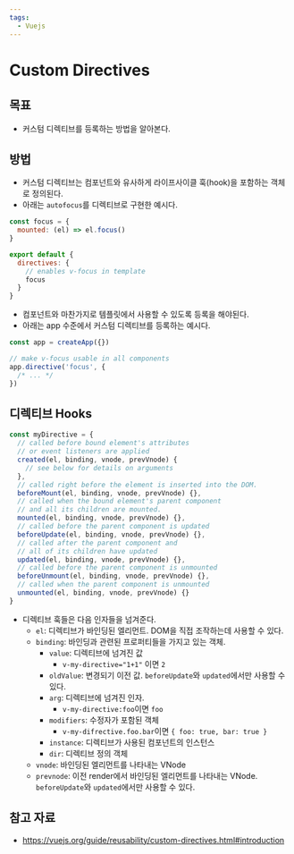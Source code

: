```yaml
---
tags:
  - Vuejs
---
```

# Custom Directives

## 목표

- 커스텀 디렉티브를 등록하는 방법을 알아본다.

## 방법

- 커스텀 디렉티브는 컴포넌트와 유사하게 라이프사이클 훅(hook)을 포함하는 객체로 정의된다.
- 아래는 `autofocus`를 디렉티브로 구현한 예시다.

```js
const focus = {
  mounted: (el) => el.focus()
}

export default {
  directives: {
    // enables v-focus in template
    focus
  }
}

```

- 컴포넌트와 마찬가지로 템플릿에서 사용할 수 있도록 등록을 해야된다.
- 아래는 app 수준에서 커스텀 디렉티브를 등록하는 예시다.

```js
const app = createApp({})

// make v-focus usable in all components
app.directive('focus', {
  /* ... */
})

```

## 디렉티브 Hooks

```js
const myDirective = {
  // called before bound element's attributes
  // or event listeners are applied
  created(el, binding, vnode, prevVnode) {
    // see below for details on arguments
  },
  // called right before the element is inserted into the DOM.
  beforeMount(el, binding, vnode, prevVnode) {},
  // called when the bound element's parent component
  // and all its children are mounted.
  mounted(el, binding, vnode, prevVnode) {},
  // called before the parent component is updated
  beforeUpdate(el, binding, vnode, prevVnode) {},
  // called after the parent component and
  // all of its children have updated
  updated(el, binding, vnode, prevVnode) {},
  // called before the parent component is unmounted
  beforeUnmount(el, binding, vnode, prevVnode) {},
  // called when the parent component is unmounted
  unmounted(el, binding, vnode, prevVnode) {}
}
```

- 디렉티브 훅들은 다음 인자들을 넘겨준다.
	- `el`: 디렉티브가 바인딩된 엘리먼트. DOM을 직접 조작하는데 사용할 수 있다.
	- `binding`: 바인딩과 관련된 프로퍼티들을 가지고 있는 객체.
		- `value`: 디렉티브에 넘겨진 값
			- `v-my-directive="1+1"` 이면 `2`
		- `oldValue`: 변경되기 이전 값. `beforeUpdate`와 `updated`에서만 사용할 수 있다.
		- `arg`: 디렉티브에 넘겨진 인자.
			- `v-my-directive:foo`이면 `foo`
		- `modifiers`: 수정자가 포함된 객체
			- `v-my-difrective.foo.bar`이면 `{ foo: true, bar: true }`
		- `instance`: 디렉티브가 사용된 컴포넌트의 인스턴스
		- `dir`: 디렉티브 정의 객체
	- `vnode`: 바인딩된 엘리먼트를 나타내는 VNode
	- `prevnode`: 이전 render에서 바인딩된 엘리먼트를 나타내는 VNode. `beforeUpdate`와 `updated`에서만 사용할 수 있다.

## 참고 자료

- https://vuejs.org/guide/reusability/custom-directives.html#introduction
